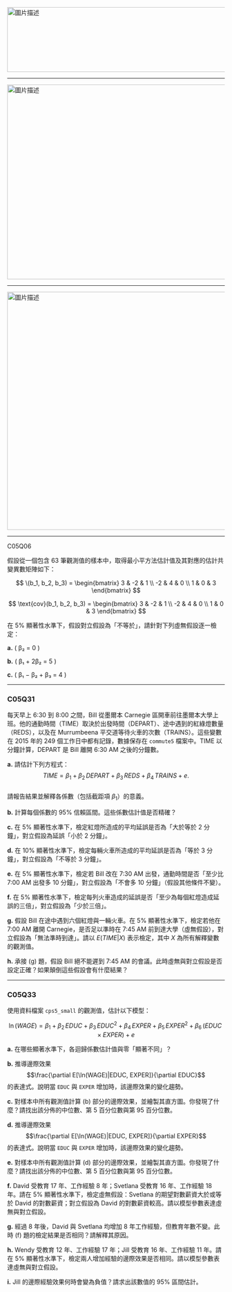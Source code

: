 <img src="https://github.com/user-attachments/assets/f65e1f7c-6cf4-4416-8d35-137b7d22901d" alt="圖片描述" width="600" height="150" />

---

<img src="https://github.com/user-attachments/assets/9fa1e23f-d561-4935-a28c-cc05db667e99" alt="圖片描述" width="600" height="450" />

---

<img src="https://github.com/user-attachments/assets/a9aae3aa-4190-4119-ae12-f21533def2db" alt="圖片描述" width="600" height="550" />

---
C05Q06

假設從一個包含 63 筆觀測值的樣本中，取得最小平方法估計值及其對應的估計共變異數矩陣如下：

$$
\(b_1, b_2, b_3) =
\begin{bmatrix}
3 & -2 & 1 \\
-2 & 4 & 0 \\
1 & 0 & 3
\end{bmatrix}
$$

$$
\text{cov}(b_1, b_2, b_3) =
\begin{bmatrix}
3 & -2 & 1 \\
-2 & 4 & 0 \\
1 & 0 & 3
\end{bmatrix}
$$

在 5% 顯著性水準下，假設對立假設為「不等於」，請針對下列虛無假設逐一檢定：

**a.** ( β₂ = 0 )

**b.** ( β₁ + 2β₂ = 5 )

**c.** ( β₁ − β₂ + β₃ = 4 )

---
### C05Q31

每天早上 6:30 到 8:00 之間，Bill 從墨爾本 Carnegie 區開車前往墨爾本大學上班。他的通勤時間（TIME）取決於出發時間（DEPART）、途中遇到的紅綠燈數量（REDS），以及在 Murrumbeena 平交道等待火車的次數（TRAINS）。這些變數在 2015 年的 249 個工作日中都有記錄，數據保存在 `commute5` 檔案中。TIME 以分鐘計算，DEPART 是 Bill 離開 6:30 AM 之後的分鐘數。

**a.** 請估計下列方程式：  
$$
TIME = \beta_1 + \beta_2 \, DEPART + \beta_3 \, REDS + \beta_4 \, TRAINS + e.
$$  
請報告結果並解釋各係數（包括截距項 $\beta_1$）的意義。

**b.** 計算每個係數的 95% 信賴區間。這些係數估計值是否精確？

**c.** 在 5% 顯著性水準下，檢定紅燈所造成的平均延誤是否為「大於等於 2 分鐘」，對立假設為延誤「小於 2 分鐘」。

**d.** 在 10% 顯著性水準下，檢定每輛火車所造成的平均延誤是否為「等於 3 分鐘」，對立假設為「不等於 3 分鐘」。

**e.** 在 5% 顯著性水準下，檢定若 Bill 改在 7:30 AM 出發，通勤時間是否「至少比 7:00 AM 出發多 10 分鐘」，對立假設為「不會多 10 分鐘」（假設其他條件不變）。

**f.** 在 5% 顯著性水準下，檢定每列火車造成的延誤是否「至少為每個紅燈造成延誤的三倍」，對立假設為「少於三倍」。

**g.** 假設 Bill 在途中遇到六個紅燈與一輛火車。在 5% 顯著性水準下，檢定若他在 7:00 AM 離開 Carnegie，是否足以準時在 7:45 AM 前到達大學（虛無假設），對立假設為「無法準時到達」。請以 $E(TIME|X)$ 表示檢定，其中 $X$ 為所有解釋變數的觀測值。

**h.** 承接 (g) 題，假設 Bill 絕不能遲到 7:45 AM 的會議。此時虛無與對立假設是否設定正確？如果顛倒這些假設會有什麼結果？


---
### C05Q33

使用資料檔案 `cps5_small` 的觀測值，估計以下模型：

$$
\ln(WAGE) = \beta_1 + \beta_2 \, EDUC + \beta_3 \, EDUC^2 + \beta_4 \, EXPER + \beta_5 \, EXPER^2 + \beta_6 \, (EDUC \times EXPER) + e
$$

**a.** 在哪些顯著水準下，各迴歸係數估計值與零「顯著不同」？

**b.** 推導邊際效果 
$$\frac{\partial E[\ln(WAGE)|EDUC, EXPER]}{\partial EDUC}$$ 
的表達式。說明當 `EDUC` 與 `EXPER` 增加時，該邊際效果的變化趨勢。

**c.** 對樣本中所有觀測值計算 (b) 部分的邊際效果，並繪製其直方圖。你發現了什麼？請找出該分佈的中位數、第 5 百分位數與第 95 百分位數。

**d.** 推導邊際效果 
$$\frac{\partial E[\ln(WAGE)|EDUC, EXPER]}{\partial EXPER}$$ 
的表達式。說明當 `EDUC` 與 `EXPER` 增加時，該邊際效果的變化趨勢。

**e.** 對樣本中所有觀測值計算 (d) 部分的邊際效果，並繪製其直方圖。你發現了什麼？請找出該分佈的中位數、第 5 百分位數與第 95 百分位數。

**f.** David 受教育 17 年、工作經驗 8 年；Svetlana 受教育 16 年、工作經驗 18 年。請在 5% 顯著性水準下，檢定虛無假設：Svetlana 的期望對數薪資大於或等於 David 的對數薪資；對立假設為 David 的對數薪資較高。請以模型參數表達虛無與對立假設。

**g.** 經過 8 年後，David 與 Svetlana 均增加 8 年工作經驗，但教育年數不變。此時 (f) 題的檢定結果是否相同？請解釋其原因。

**h.** Wendy 受教育 12 年、工作經驗 17 年；Jill 受教育 16 年、工作經驗 11 年。請在 5% 顯著性水準下，檢定兩人增加經驗的邊際效果是否相同。請以模型參數表達虛無與對立假設。

**i.** Jill 的邊際經驗效果何時會變為負值？請求出該數值的 95% 區間估計。






